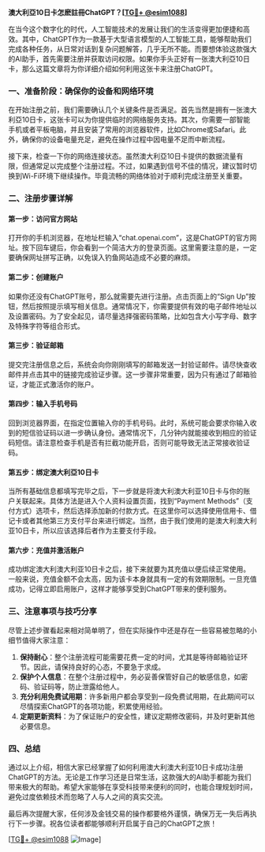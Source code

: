 **澳大利亞10日卡怎麽註冊ChatGPT？[[TG💪+ @esim1088](https://t.me/s/esim1088)]**

在当今这个数字化的时代，人工智能技术的发展让我们的生活变得更加便捷和高效。其中，ChatGPT作为一款基于大型语言模型的人工智能工具，能够帮助我们完成各种任务，从日常对话到复杂问题解答，几乎无所不能。而要想体验这款强大的AI助手，首先需要注册并获取访问权限。如果你手头正好有一张澳大利亞10日卡，那么这篇文章将为你详细介绍如何利用这张卡来注册ChatGPT。

### 一、准备阶段：确保你的设备和网络环境

在开始注册之前，我们需要确认几个关键条件是否满足。首先当然是拥有一张澳大利亞10日卡，这张卡可以为你提供临时的网络服务支持。其次，你需要一部智能手机或者平板电脑，并且安装了常用的浏览器软件，比如Chrome或Safari。此外，确保你的设备电量充足，避免在操作过程中因电量不足而中断流程。

接下来，检查一下你的网络连接状态。虽然澳大利亞10日卡提供的数据流量有限，但通常足以完成整个注册过程。不过，如果遇到信号不佳的情况，建议暂时切换到Wi-Fi环境下继续操作。毕竟流畅的网络体验对于顺利完成注册至关重要。

### 二、注册步骤详解

#### 第一步：访问官方网站

打开你的手机浏览器，在地址栏输入“chat.openai.com”，这是ChatGPT的官方网址。按下回车键后，你会看到一个简洁大方的登录页面。这里需要注意的是，一定要确保网址拼写正确，以免误入钓鱼网站造成不必要的麻烦。

#### 第二步：创建账户

如果你还没有ChatGPT账号，那么就需要先进行注册。点击页面上的“Sign Up”按钮，然后按照提示填写相关信息。通常情况下，你需要提供有效的电子邮件地址以及设置密码。为了安全起见，请尽量选择强密码策略，比如包含大小写字母、数字及特殊字符等组合形式。

#### 第三步：验证邮箱

提交完注册信息之后，系统会向你刚刚填写的邮箱发送一封验证邮件。请尽快查收邮件并点击其中的链接完成验证步骤。这一步骤非常重要，因为只有通过了邮箱验证，才能正式激活你的账户。

#### 第四步：输入手机号码

回到浏览器界面，在指定位置输入你的手机号码。此时，系统可能会要求你输入收到的短信验证码以进一步确认身份。通常情况下，几分钟内就能接收到相应的验证码短信。请注意检查手机是否有拦截功能开启，否则可能导致无法正常接收验证码。

#### 第五步：绑定澳大利亞10日卡

当所有基础信息都填写完毕之后，下一步就是将澳大利澳大利亚10日卡与你的账户关联起来。具体方法是进入个人资料设置页面，找到“Payment Methods”（支付方式）选项卡，然后选择添加新的付款方式。在这里你可以选择使用信用卡、借记卡或者其他第三方支付平台来进行绑定。当然，由于我们使用的是澳大利澳大利亚10日卡，所以应该选择后者作为主要支付手段。

#### 第六步：充值并激活账户

成功绑定澳大利澳大利亚10日卡之后，接下来就要为其充值以便后续正常使用。一般来说，充值金额不会太高，因为该卡本身就具有一定的有效期限制。一旦充值成功，记得立即启用账户，这样才能够享受到ChatGPT带来的便利服务。

### 三、注意事项与技巧分享

尽管上述步骤看起来相对简单明了，但在实际操作中还是存在一些容易被忽略的小细节值得大家注意：

1. **保持耐心**：整个注册流程可能需要花费一定的时间，尤其是等待邮箱验证环节。因此，请保持良好的心态，不要急于求成。
2. **保护个人信息**：在整个注册过程中，务必妥善保管好自己的敏感信息，如密码、验证码等，防止泄露给他人。
3. **充分利用免费试用期**：许多新用户都会享受到一段免费试用期，在此期间可以尽情探索ChatGPT的各项功能，积累使用经验。
4. **定期更新资料**：为了保证账户的安全性，建议定期修改密码，并及时更新其他必要信息。

### 四、总结

通过以上介绍，相信大家已经掌握了如何利用澳大利澳大利亚10日卡成功注册ChatGPT的方法。无论是工作学习还是日常生活，这款强大的AI助手都能为我们带来极大的帮助。希望大家能够在享受科技带来便利的同时，也能合理规划时间，避免过度依赖技术而忽略了人与人之间的真实交流。

最后再次提醒大家，任何涉及金钱交易的操作都要格外谨慎，确保万无一失后再执行下一步骤。祝各位读者都能够顺利开启属于自己的ChatGPT之旅！

[[TG💪+ @esim1088](https://t.me/s/esim1088) ![Image](https://i.postimg.cc/4NQfJmqS/Snipaste-2025-05-13-00-14-12.png)]